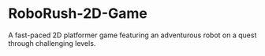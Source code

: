 # RoboRush-2D-Game
A fast-paced 2D platformer game featuring an adventurous robot on a quest through challenging levels.
